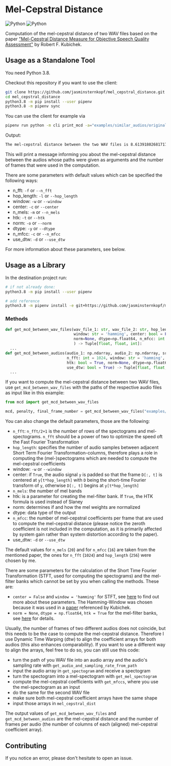 # Mel-Cepstral Distance

![Python](https://img.shields.io/github/license/jasminsternkopf/mel_cepstral_distance)
![Python](https://img.shields.io/badge/python-3.8-green.svg)

Computation of the mel-cepstral distance of two WAV files based on the paper ["Mel-Cepstral Distance Measure for Objective Speech Quality Assessment"](https://ieeexplore.ieee.org/document/407206) by Robert F. Kubichek.

## Usage as a Standalone Tool

You need Python 3.8.

Checkout this repository if you want to use the client:

```sh
git clone https://github.com/jasminsternkopf/mel_cepstral_distance.git
cd mel_cepstral_distance
python3.8 -m pip install --user pipenv
python3.8 -m pipenv sync
```

You can use the client for example via

```sh
pipenv run python -m cli print_mcd -a="examples/similar_audios/original.wav" -b="examples/similar_audios/inferred.wav"
```

Output:

```sh
The mel-cepstral distance between the two WAV files is 8.613918026817176. This was computed using 539 frames.
```

This will print a message informing you about the mel-cepstral distance between the audios whose paths were given as arguments and the number of frames that were used in the computation.

There are some parameters with default values which can be specified the following ways:

- n_fft: `-f` or `--n_fft`
- hop_length: `-l` or `--hop_length`
- window: `-w` or `--window`
- center: `-c` or `--center`
- n_mels: `-m` or `--n_mels`
- htk: `-t` or `--htk`
- norm: `-o` or `--norm`
- dtype: `-y` or `--dtype`
- n_mfcc: `-c` or `--n_mfcc`
- use_dtw: `-d` or `--use_dtw`

For more information about these parameters, see below.

## Usage as a Library

In the destination project run:

```sh
# if not already done:
python3.8 -m pip install --user pipenv

# add reference
python3.8 -m pipenv install -e git+https://github.com/jasminsternkopf/mel_cepstral_distance.git@main#egg=mcd
```

### Methods

```py
def get_mcd_between_wav_files(wav_file_1: str, wav_file_2: str, hop_length: int = 256, n_fft: int = 1024,
                              window: str = 'hamming', center: bool = False, n_mels: int = 20, htk: bool = True,
                              norm=None, dtype=np.float64, n_mfcc: int = 16, use_dtw: bool = True
                              ) -> Tuple[float, float, int]:
  ...
def get_mcd_between_audios(audio_1: np.ndarray, audio_2: np.ndarray, sr_1: int, sr_2: int, hop_length: int = 256,
                           n_fft: int = 1024, window: str = 'hamming', center: bool = False, n_mels: int = 20,
                           htk: bool = True, norm=None, dtype=np.float64, n_mfcc: int = 16,
                           use_dtw: bool = True) -> Tuple[float, float, int]:
  ...
```

If you want to compute the mel-cepstral distance between two WAV files, use `get_mcd_between_wav_files` with the paths of the respective audio files as input like in this example:

```py
from mcd import get_mcd_between_wav_files

mcd, penalty, final_frame_number = get_mcd_between_wav_files("examples/similar_audios/original.wav", "examples/similar_audios/inferred.wav")
```

You can also change the default parameters, those are the following:

- `n_fft`: `n_fft/2+1` is the number of rows of the spectograms and mel-spectograms. `n_fft` should be a power of two to optimize the speed oft the Fast Fourier Transformation
- `hop_length`: specifies the number of audio samples between adjacent Short Term Fourier Transformation-columns, therefore plays a role in computing the (mel-)spectograms which are needed to compute the mel-cepstral coefficients
- window: `-w` or `--window`
- center: if `True`, the audio signal `y` is padded so that the frame `D[:, t]` is centered at `y[t*hop_length]` with `D` being the short-time Fourier transform of `y`, otherwise `D[:, t]` begins at `y[t*hop_length]`
- `n_mels`: the number of mel bands
- htk: is a parameter for creating the mel-filter bank. If `True`, the HTK formula is used instead of Slaney
- norm: determines if and how the mel weights are normalized
- dtype: data type of the output
- `n_mfcc`: the number of mel-cepstral coefficients per frame that are used to compute the mel-cepstral distance (please notice the zeroth coefficient is not included in the computation, as it is primarily affected by system gain rather than system distortion according to the paper).
- use_dtw: `-d` or `--use_dtw`

The default values for `n_mels` (`20`) and for `n_mfcc` (`16`) are taken from the mentioned paper, the ones for `n_fft` (`1024`) and `hop_length` (`256`) were chosen by me.

There are some parameters for the calculation of the Short Time Fourier Transformation (STFT, used for computing the spectograms) and the mel-filter banks which cannot be set by you when calling the methods. These are:

- `center = False` and `window = 'hamming'` for STFT, see [here](https://librosa.org/doc/latest/generated/librosa.stft.html) to find out more about these parameters. The Hamming-Window was chosen because it was used in a [paper](https://ieeexplore.ieee.org/document/1163420) referenced by Kubichek.
- `norm = None`, `dtype = np.float64`, `htk = True` for the mel-filter banks, see [here](https://librosa.org/doc/latest/generated/librosa.filters.mel.html) for details.

Usually, the number of frames of two different audios does not coincide, but this needs to be the case to compute the mel-cepstral distance. Therefore I use Dynamic Time Warping (dtw) to align the coefficient arrays for both audios (this also enhances comparability). If you want to use a different way to align the arrays, feel free to do so, you can still use this code:

- turn the path of you WAV file into an audio array and the audio's sampling rate with `get_audio_and_sampling_rate_from_path`
- input the audio array in `get_spectogram` and receive a spectogram
- turn the spectogram into a mel-spectogram with `get_mel_spectogram`
- compute the mel-cepstral coefficients with `get_mfccs`, where you use the mel-spectogram as an input
- do the same for the second WAV file
- make sure both mel-cepstral coefficient arrays have the same shape
- input those arrays in `mel_cepstral_dist`

The output values of `get_mcd_between_wav_files` and `get_mcd_between_audios` are the mel-cepstral distance and the number of frames per audio (the number of columns of each (aligned) mel-cepstral coefficient array).

## Contributing

If you notice an error, please don't hesitate to open an issue.
